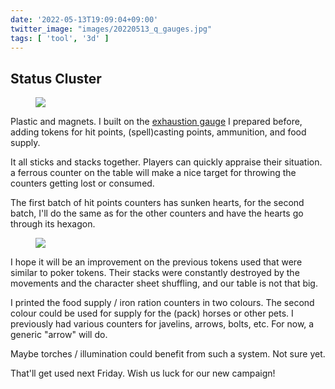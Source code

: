 ```yaml
---
date: '2022-05-13T19:09:04+09:00'
twitter_image: "images/20220513_q_gauges.jpg"
tags: [ 'tool', '3d' ]
---
```


## Status Cluster

<figure class="right">
<img src="images/20220513_gauges.jpg" loading="lazy" />
<figcaption>
</figcaption>
</figure>

Plastic and magnets. I built on the [exhaustion gauge](/20220429.html?f=status_cluster&t=Exhaustion_Gauge) I prepared before, adding tokens for hit points, (spell)casting points, ammunition, and food supply.

It all sticks and stacks together. Players can quickly appraise their situation. a ferrous counter on the table will make a nice target for throwing the counters getting lost or consumed.

The first batch of hit points counters has sunken hearts, for the second batch, I'll do the same as for the other counters and have the hearts go through its hexagon.

<figure class="left small">
<img src="images/20220513_tokens.jpg" loading="lazy" />
<figcaption>
</figcaption>
</figure>

I hope it will be an improvement on the previous tokens used that were similar to poker tokens. Their stacks were constantly destroyed by the movements and the character sheet shuffling, and our table is not that big.

I printed the food supply / iron ration counters in two colours. The second colour could be used for supply for the (pack) horses or other pets. I previously had various counters for javelins, arrows, bolts, etc. For now, a generic "arrow" will do.

Maybe torches / illumination could benefit from such a system. Not sure yet.

That'll get used next Friday. Wish us luck for our new campaign!

